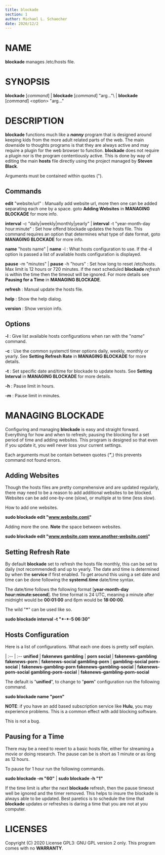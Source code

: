```yaml
---
title: blockade
section: 1
author: Michael L. Schaecher
date: 2020/12/2
---
```


NAME
====
**blockade** manages /etc/hosts file.

SYNOPSIS
========
**blockade** \[_command_\] | **blockade** \[_command_\] \"arg...\"\ | **blockade** \[_command_\] \<option\> \"arg...\"

DESCRIPTION
===========
**blockade** functions much like a **_nanny_** program that is designed around keeping kids from the more adult related parts of the web. The main downside to thoughts programs is that they are always active and may require a plugin for the web browser to function. **blockade** does not require a plugin nor is the program contentiously active. This is done by way of editing the main **hosts** file directly using the project managed by **Steven Black**.

Arguments must be contained within quotes (\").

**Commands**
--------------
**edit** "website/url"
: Manually add website url, more then one can be added separating each one by a space. goto **Adding Websites** in **MANAGING BLOCKADE** for more info.

**interval** \-c \"daily|weekly|monthly|yearly\" | **interval** \-t \"year-month-day hour:minute\"
: Set how offend blockade updates the hosts file. This command requires an option that determines what type of date format, goto **MANAGING BLOCKADE** for more info.

**name** "hosts name" | **name** \-l
: What hosts configuration to use. If the **\-l** option is passed a list of available hosts configuration is displayed.

**pause** -m \"minutes\" | **pause** -h \"hours\"
: Set how long to reset /etc/hosts. Max limit is 12 hours or 720 minutes. if the next scheduled **blockade** _refresh_ is within the time then the timeout will be ignored. For more details see **Pausing for a Time** in **MANAGING BLOCKADE**.

**refresh**
: Manual update the hosts file.

**help**
: Show the help dialog.

**version**
: Show version info.

**Options**
-------------
**\-l**
: Give list available hosts configurations when ran with the \"_name_\" command.

**\-c**
: Use the common systemctl timer options daily, weekly, monthly or yearly. See **Setting Refresh Rate** in **MANAGING BLOCKADE** for more details.

**\-t**
: Set specific date and/time for blockade to update hosts. See **Setting Interval** in **MANAGING BLOCKADE** for more details.

**\-h**
: Pause limit in hours.

**\-m**
: Pause limit in minutes.

MANAGING BLOCKADE
=================
Configuring and managing **blockade** is easy and straight forward. Everything for how and when to refresh; pausing the blocking for a set period of time and adding websites. This program is designed so that even if you update it, you well never loss your current settings.

Each arguments must be contain between quotes (**_\"_**,) this prevents command not found errors.

**Adding Websites**
---------------------
Though the hosts files are pretty comprehensive and are updated regularly, there may need to be a reason to add additional websites to be blocked. Websites can be add one-by-one (slow), or multiple at to time (less slow).

How to add one websites.

>
**sudo blockade edit \"www.website.com\"**


Adding more the one. **Note** the space between websites.

>
**sudo blockade edit \"www.website.com www.another-website.com\"**


**Setting Refresh Rate**
--------------------------
By default **blockade** set to refresh the hosts file monthly, this can be set to daily (not recommended) and up to yearly. The date and time is determined by when the **service** if first enabled. To get around this using a set date and time can be done following the **systemd.time** date/time syntax.

The date/time follows the following format [**year-month-day hour:minute:second**]. the time format is 24 UTC, meaning
a minute after midnight would be **00:01:00** and 6pm would be **18:00:00**.

The wild \"**\***\" can be used like so.

>
**sudo blockade interval -t \"\*-\*-5 06:30\"**


**Hosts Configuration**
-------------------------
Here is a list of configurations. What each one does is pretty self explain.

>
|
:-- | :--
**unified** | **fakenews**
**gambling** | **porn**
**social** | **fakenews-gambling**
**fakenews-porn** | **fakenews-social**
**gambling-porn** | **gambling-social**
**porn-social** | **fakenews-gambling-porn**
**fakenews-gambling-social** | **fakenews-porn-social**
**gambling-porn-social** | **fakenews-gambling-porn-social**

The default is \"**unified**\", to change to \"**porn**\" configuration run the following command.

>
**sudo blockade name \"porn\"**


**NOTE**: if you have an add based subscription service like **Hulu**, you may experience problems. This is a common effect with add blocking software.

This is not a bug.

**Pausing for a Time**
----------------------
There may be a need to revert to a basic hosts file, either for streaming a movie or doing research. The pause can be is short as 1 minute or as long as 12 hours.

To pause for 1 hour run the following commands.

>
**sudo blockade -m \"60\"** | **sudo blockade -h \"1\"**

If the time limit is after the next **blockade** refresh, then the pause timeout well be ignored and the timer removed. This helps to insure the blockade is always able to be updated. Best paretics is to schedule the time that **blockade** updates or refreshes is daring a time that you are not at you computer.

LICENSES
========
Copyright (C) 2020 License GPL3: GNU GPL version 2 only. This program comes with no **WARRANTY**.